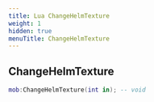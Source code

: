 ```yaml
---
title: Lua ChangeHelmTexture
weight: 1
hidden: true
menuTitle: ChangeHelmTexture
---
```

## ChangeHelmTexture
```lua
mob:ChangeHelmTexture(int in); -- void
```